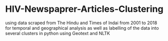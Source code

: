 # HIV-Newspaprer-Articles-Clustering
using data scraped from The Hindu and Times of Indai from 2001 to 2018 for temporal and geographical analysis as well as labelling of the data into several clusters in python using Geotext and NLTK
